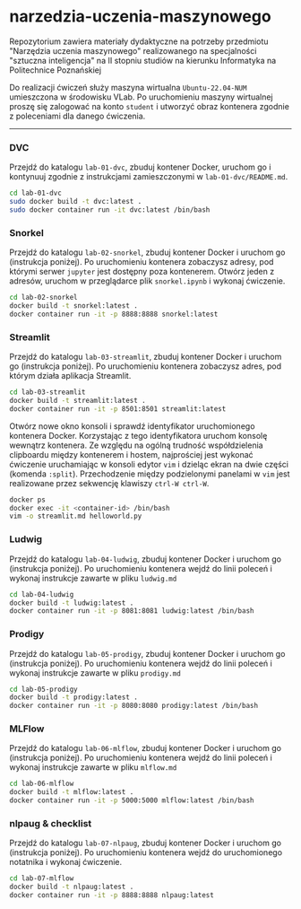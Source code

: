 # narzedzia-uczenia-maszynowego

Repozytorium zawiera materiały dydaktyczne na potrzeby przedmiotu "Narzędzia uczenia maszynowego" realizowanego na specjalności "sztuczna inteligencja" na II stopniu studiów na kierunku Informatyka na Politechnice Poznańskiej

Do realizacji ćwiczeń służy maszyna wirtualna `Ubuntu-22.04-NUM` umieszczona w środowisku VLab. Po uruchomieniu maszyny wirtualnej proszę się zalogować na konto `student` i utworzyć obraz kontenera zgodnie z poleceniami dla danego ćwiczenia.

---

### DVC

Przejdź do katalogu `lab-01-dvc`, zbuduj kontener Docker, uruchom go i kontynuuj zgodnie z instrukcjami zamieszczonymi w `lab-01-dvc/README.md`.

```bash
cd lab-01-dvc
sudo docker build -t dvc:latest .
sudo docker container run -it dvc:latest /bin/bash
```

### Snorkel

Przejdź do katalogu `lab-02-snorkel`, zbuduj kontener Docker i uruchom go (instrukcja poniżej). Po uruchomieniu kontenera zobaczysz adresy, pod którymi serwer `jupyter` jest dostępny poza kontenerem. Otwórz jeden z adresów, uruchom w przeglądarce plik `snorkel.ipynb` i wykonaj ćwiczenie.

```bash
cd lab-02-snorkel
docker build -t snorkel:latest .
docker container run -it -p 8888:8888 snorkel:latest
```

### Streamlit

Przejdź do katalogu `lab-03-streamlit`, zbuduj kontener Docker i uruchom go (instrukcja poniżej). Po uruchomieniu kontenera zobaczysz adres, pod którym działa aplikacja Streamlit.

```bash
cd lab-03-streamlit
docker build -t streamlit:latest .
docker container run -it -p 8501:8501 streamlit:latest
```

Otwórz nowe okno konsoli i sprawdź identyfikator uruchomionego kontenera Docker. Korzystając z tego identyfikatora uruchom konsolę wewnątrz kontenera. Ze względu na ogólną trudność współdzielenia clipboardu między kontenerem i hostem, najprościej jest wykonać ćwiczenie uruchamiając w konsoli edytor `vim` i dzieląc ekran na dwie części (komenda `:split`). Przechodzenie między podzielonymi panelami w `vim` jest realizowane przez sekwencję klawiszy `ctrl-W ctrl-W`.

```bash
docker ps
docker exec -it <container-id> /bin/bash
vim -o streamlit.md helloworld.py 
```

### Ludwig

Przejdź do katalogu `lab-04-ludwig`, zbuduj kontener Docker i uruchom go (instrukcja poniżej). Po uruchomieniu kontenera wejdź do linii poleceń i wykonaj instrukcje zawarte w pliku `ludwig.md`

```bash
cd lab-04-ludwig
docker build -t ludwig:latest .
docker container run -it -p 8081:8081 ludwig:latest /bin/bash
```

### Prodigy

Przejdź do katalogu `lab-05-prodigy`, zbuduj kontener Docker i uruchom go (instrukcja poniżej). Po uruchomieniu kontenera wejdź do linii poleceń i wykonaj instrukcje zawarte w pliku `prodigy.md`

```bash
cd lab-05-prodigy
docker build -t prodigy:latest .
docker container run -it -p 8080:8080 prodigy:latest /bin/bash
```

### MLFlow

Przejdź do katalogu `lab-06-mlflow`, zbuduj kontener Docker i uruchom go (instrukcja poniżej). Po uruchomieniu kontenera wejdź do linii poleceń i wykonaj instrukcje zawarte w pliku `mlflow.md`

```bash
cd lab-06-mlflow
docker build -t mlflow:latest .
docker container run -it -p 5000:5000 mlflow:latest /bin/bash
```

### nlpaug & checklist

Przejdź do katalogu `lab-07-nlpaug`, zbuduj kontener Docker i uruchom go (instrukcja poniżej). Po uruchomieniu kontenera wejdź do uruchomionego notatnika i wykonaj ćwiczenie.

```bash
cd lab-07-mlflow
docker build -t nlpaug:latest .
docker container run -it -p 8888:8888 nlpaug:latest
```
